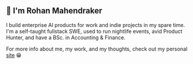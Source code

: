 ## 👋 I'm Rohan Mahendraker

I build enterprise AI products for work and indie projects in my spare time. I'm a self-taught fullstack SWE, used to run nightlife events, avid Product Hunter, and have a BSc. in Accounting & Finance.


For more info about me, my work, and my thoughts, check out my personal [site](https://www.mahendraker.com/) 😁




